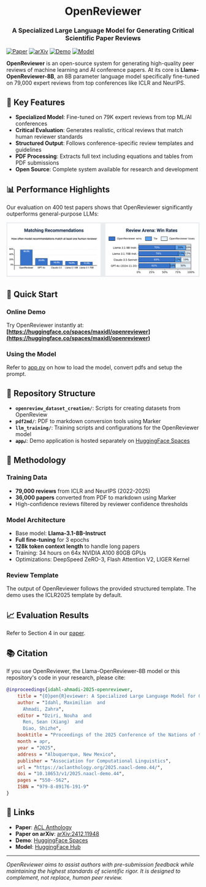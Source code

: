 <div align="center">

# OpenReviewer

### A Specialized Large Language Model for Generating Critical Scientific Paper Reviews

</div>

[![Paper](https://img.shields.io/badge/Paper-NAACL%202025-red)](https://aclanthology.org/2025.naacl-demo.44)
[![arXiv](https://img.shields.io/badge/arXiv-2412.11948-b31b1b)](http://arxiv.org/pdf/2412.11948)
[![Demo](https://img.shields.io/badge/🤗-Demo-yellow)](https://huggingface.co/spaces/maxidl/openreviewer)
[![Model](https://img.shields.io/badge/🤗-Model-blue)](https://huggingface.co/maxidl/Llama-OpenReviewer-8B)

**OpenReviewer** is an open-source system for generating high-quality peer reviews of machine learning and AI conference papers. At its core is **Llama-OpenReviewer-8B**, an 8B parameter language model specifically fine-tuned on 79,000 expert reviews from top conferences like ICLR and NeurIPS.

## 🎯 Key Features

- **Specialized Model**: Fine-tuned on 79K expert reviews from top ML/AI conferences
- **Critical Evaluation**: Generates realistic, critical reviews that match human reviewer standards
- **Structured Output**: Follows conference-specific review templates and guidelines
- **PDF Processing**: Extracts full text including equations and tables from PDF submissions
- **Open Source**: Complete system available for research and development

## 📊 Performance Highlights

Our evaluation on 400 test papers shows that OpenReviewer significantly outperforms general-purpose LLMs:

<img src="results.png" width="800" alt="Performance comparison results" />

## 🚀 Quick Start

### Online Demo
Try OpenReviewer instantly at: **[https://huggingface.co/spaces/maxidl/openreviewer](https://huggingface.co/spaces/maxidl/openreviewer)**

### Using the Model
Refer to [app.py](https://huggingface.co/spaces/maxidl/openreviewer/blob/main/app.py) on how to load the model, convert pdfs and setup the prompt.

## 📁 Repository Structure

- **`openreview_dataset_creation/`**: Scripts for creating datasets from OpenReview
- **`pdf2md/`**: PDF to markdown conversion tools using Marker
- **`llm_training/`**: Training scripts and configurations for the OpenReviewer model
- **~~`app/`~~**: Demo application is hosted separately on [HuggingFace Spaces](https://huggingface.co/spaces/maxidl/openreviewer)

## 🔬 Methodology

### Training Data
- **79,000 reviews** from ICLR and NeurIPS (2022-2025)
- **36,000 papers** converted from PDF to markdown using Marker
- High-confidence reviews filtered by reviewer confidence thresholds


### Model Architecture
- Base model: **Llama-3.1-8B-Instruct**
- **Full fine-tuning** for 3 epochs
- **128k token context length** to handle long papers
- Training: 34 hours on 64x NVIDIA A100 80GB GPUs
- Optimizations: DeepSpeed ZeRO-3, Flash Attention V2, LIGER Kernel

### Review Template
The output of OpenReviewer follows the provided structured template. The demo uses the ICLR2025 template by default.

## 📈 Evaluation Results
Refer to Section 4 in our [paper](https://aclanthology.org/2025.naacl-demo.44).

## 📚 Citation

If you use OpenReviewer, the Llama-OpenReviewer-8B model or this repository's code in your research, please cite:

```bibtex
@inproceedings{idahl-ahmadi-2025-openreviewer,
    title = "{O}pen{R}eviewer: A Specialized Large Language Model for Generating Critical Scientific Paper Reviews",
    author = "Idahl, Maximilian  and
      Ahmadi, Zahra",
    editor = "Dziri, Nouha  and
      Ren, Sean (Xiang)  and
      Diao, Shizhe",
    booktitle = "Proceedings of the 2025 Conference of the Nations of the Americas Chapter of the Association for Computational Linguistics: Human Language Technologies (System Demonstrations)",
    month = apr,
    year = "2025",
    address = "Albuquerque, New Mexico",
    publisher = "Association for Computational Linguistics",
    url = "https://aclanthology.org/2025.naacl-demo.44/",
    doi = "10.18653/v1/2025.naacl-demo.44",
    pages = "550--562",
    ISBN = "979-8-89176-191-9"
}
```

## 🔗 Links

- **Paper**: [ACL Anthology](https://aclanthology.org/2025.naacl-demo.44)
- **Paper on arXiv**: [arXiv:2412.11948](http://arxiv.org/pdf/2412.11948)
- **Demo**: [HuggingFace Spaces](https://huggingface.co/spaces/maxidl/openreviewer)
- **Model**: [HuggingFace Hub](https://huggingface.co/maxidl/Llama-OpenReviewer-8B)

---

*OpenReviewer aims to assist authors with pre-submission feedback while maintaining the highest standards of scientific rigor. It is designed to complement, not replace, human peer review.*